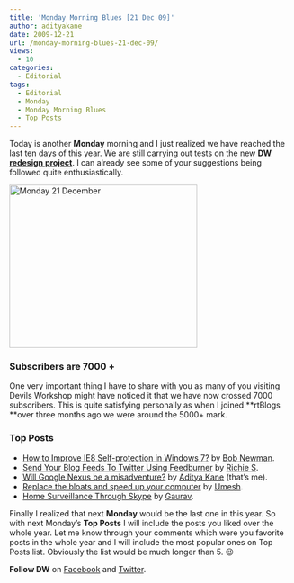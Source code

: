 ```yaml
---
title: 'Monday Morning Blues [21 Dec 09]'
author: adityakane
date: 2009-12-21
url: /monday-morning-blues-21-dec-09/
views:
  - 10
categories:
  - Editorial
tags:
  - Editorial
  - Monday
  - Monday Morning Blues
  - Top Posts
---
```

Today is another **Monday** morning and I just realized we have reached the last ten days of this year. We are still carrying out tests on the new **[DW redesign project][1]**. I can already see some of your suggestions being followed quite enthusiastically.

<img class="size-full wp-image-18043 alignnone" title="Monday 21 December" src="http://cdn.devilsworkshop.org/files/2009/12/mmb_211209.png" alt="Monday 21 December" width="334" height="290" />

### Subscribers are 7000 +

One very important thing I have to share with you as many of you visiting Devils Workshop might have noticed it that we have now crossed 7000 subscribers. This is quite satisfying personally as when I joined **rtBlogs **over three months ago we were around the 5000+ mark.

### Top Posts

  * [How to Improve IE8 Self-protection in Windows 7?][2] by [Bob Newman][3].
  * [Send Your Blog Feeds To Twitter Using Feedburner][4] by [Richie S][5].
  * [Will Google Nexus be a misadventure?][6] by [Aditya Kane][7] (that&#8217;s me).
  * [Replace the bloats and speed up your computer][8] by [Umesh][9].
  * [Home Surveillance Through Skype][10] by [Gaurav][11].

Finally I realized that next **Monday** would be the last one in this year. So with next Monday&#8217;s **Top Posts** I will include the posts you liked over the whole year. Let me know through your comments which were you favorite posts in the whole year and I will include the most popular ones on Top Posts list. Obviously the list would be much longer than 5. 😉

**Follow DW** on <a href="http://www.facebook.com/pages/Devils-Workshop/88186042363" onclick="_gaq.push(['_trackEvent', 'outbound-article', 'http://www.facebook.com/pages/Devils-Workshop/88186042363', 'Facebook']);" >Facebook</a> and <a href="http://twitter.com/devils_workshop" onclick="_gaq.push(['_trackEvent', 'outbound-article', 'http://twitter.com/devils_workshop', 'Twitter']);" >Twitter</a>.

 [1]: http://devilsworkshop.org/the-devil-is-in-the-workshop/ "DW redesign project"
 [2]: http://devilsworkshop.org/how-to-improve-ie8-self-protection-in-windows-7/
 [3]: http://devilsworkshop.org/author/bobnewman/
 [4]: http://devilsworkshop.org/send-your-blog-feeds-to-twitter-using-feedburner/
 [5]: http://devilsworkshop.org/author/richiesajan/
 [6]: http://devilsworkshop.org/will-google-nexus-be-a-misadventure/
 [7]: http://devilsworkshop.org/author/adityakane/
 [8]: http://devilsworkshop.org/replace-the-bloats-and-speed-up-your-computer/
 [9]: http://devilsworkshop.org/author/umeshmahato/
 [10]: http://devilsworkshop.org/home-surveillance-through-skype/
 [11]: http://devilsworkshop.org/author/gaurav/
